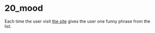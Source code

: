 20_mood
=======

Each time the user visit [the site](https://galbator1x.github.io/devman/20_mood/index.html) gives the user one funny phrase from the list.
